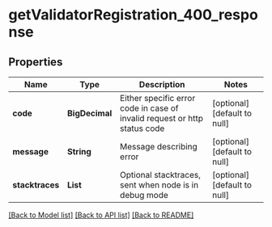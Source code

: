 # getValidatorRegistration_400_response

## Properties

| Name | Type | Description | Notes |
| --- | --- | --- | --- |
| **code** | **BigDecimal** | Either specific error code in case of invalid request or http status code | [optional] [default to null] |
| **message** | **String** | Message describing error | [optional] [default to null] |
| **stacktraces** | **List** | Optional stacktraces, sent when node is in debug mode | [optional] [default to null] |

[[Back to Model list]](../README.md#documentation-for-models) [[Back to API list]](../README.md#documentation-for-api-endpoints) [[Back to README]](../README.md)
